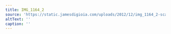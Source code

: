```yaml
---
title: IMG_1164_2
source: 'https://static.jamesdigioia.com/uploads/2012/12/img_1164_2-scaled.jpg'
altText: ''
caption: ''
---
```


